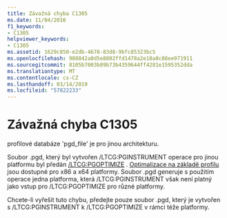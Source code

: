 ```yaml
---
title: Závažná chyba C1305
ms.date: 11/04/2016
f1_keywords:
- C1305
helpviewer_keywords:
- C1305
ms.assetid: 1629c850-e2db-4678-83d8-9bfc85323bc5
ms.openlocfilehash: 988842a0d5e8002ffd1478a2e10a8c88ee971911
ms.sourcegitcommit: 8105b7003b89b73b4359644ff4281e1595352dda
ms.translationtype: MT
ms.contentlocale: cs-CZ
ms.lasthandoff: 03/14/2019
ms.locfileid: "57822233"
---
```

# <a name="fatal-error-c1305"></a>Závažná chyba C1305

profilové databáze 'pgd_file' je pro jinou architekturu.

Soubor .pgd, který byl vytvořen /LTCG:PGINSTRUMENT operace pro jinou platformu byl předán [/LTCG:PGOPTIMIZE](../../build/reference/ltcg-link-time-code-generation.md) . [Optimalizace na základě profilu](../../build/profile-guided-optimizations.md) jsou dostupné pro x86 a x64 platformy. Soubor .pgd generuje s použitím operace jedna platforma, která /LTCG:PGINSTRUMENT však není platný jako vstup pro /LTCG:PGOPTIMIZE pro různé platformy.

Chcete-li vyřešit tuto chybu, předejte pouze soubor .pgd, který je vytvořen s /LTCG:PGINSTRUMENT k /LTCG:PGOPTIMIZE v rámci téže platformy.